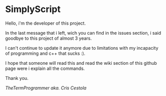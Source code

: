 # SimplyScript

Hello, i'm the developer of this project.

In the last message that i left, wich you can find in the issues section, i said goodbye to this project of almost 3 years.

I can't continue to update it anymore due to limitations with my incapacity of programming and c++ that sucks :).

I hope that someone will read this and read the wiki section of this github page were i explain all the commands.


Thank you.

_TheTermProgrammer aka. Cris Cestola_
